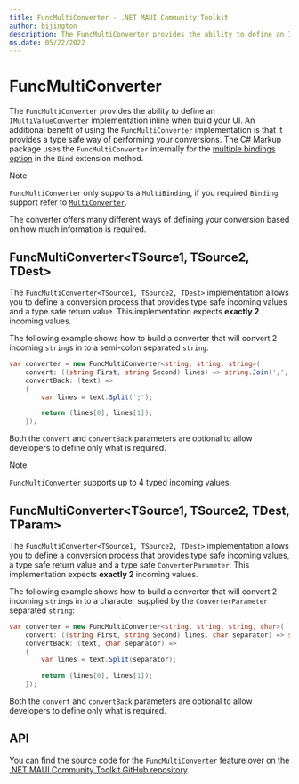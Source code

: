 ```yaml
---
title: FuncMultiConverter - .NET MAUI Community Toolkit
author: bijington
description: The FuncMultiConverter provides the ability to define an IMultiValueConverter implementation inline when build your UI.
ms.date: 05/22/2022
---
```


# FuncMultiConverter

The `FuncMultiConverter` provides the ability to define an `IMultiValueConverter` implementation inline when build your UI. An additional benefit of using the `FuncMultiConverter` implementation is that it provides a type safe way of performing your conversions. The C# Markup package uses the `FuncMultiConverter` internally for the [multiple bindings option](../extensions/bindable-object-extensions.md#multiple-bindings) in the `Bind` extension method.

> [!NOTE]
> `FuncMultiConverter` only supports a `MultiBinding`, if you required `Binding` support refer to [`MultiConverter`](func-converter.md).

The converter offers many different ways of defining your conversion based on how much information is required.

## FuncMultiConverter&lt;TSource1, TSource2, TDest>

The `FuncMultiConverter<TSource1, TSource2, TDest>` implementation allows you to define a conversion process that provides type safe incoming values and a type safe return value. This implementation expects **exactly 2** incoming values.

The following example shows how to build a converter that will convert 2 incoming `string`s in to a semi-colon separated `string`:

```csharp
var converter = new FuncMultiConverter<string, string, string>(
    convert: ((string First, string Second) lines) => string.Join(';', lines.First, lines.Second),
    convertBack: (text) =>
    {
        var lines = text.Split(';');

        return (lines[0], lines[1]);
    });
```

Both the `convert` and `convertBack` parameters are optional to allow developers to define only what is required.

> [!NOTE]
> `FuncMultiConverter` supports up to 4 typed incoming values.

## FuncMultiConverter&lt;TSource1, TSource2, TDest, TParam>

The `FuncMultiConverter<TSource1, TSource2, TDest>` implementation allows you to define a conversion process that provides type safe incoming values, a type safe return value and a type safe `ConverterParameter`. This implementation expects **exactly 2** incoming values.

The following example shows how to build a converter that will convert 2 incoming `string`s in to a character supplied by the `ConverterParameter` separated `string`:

```csharp
var converter = new FuncMultiConverter<string, string, string, char>(
    convert: ((string First, string Second) lines, char separator) => string.Join(separator, lines.First, lines.Second),
    convertBack: (text, char separator) =>
    {
        var lines = text.Split(separator);

        return (lines[0], lines[1]);
    });
```

Both the `convert` and `convertBack` parameters are optional to allow developers to define only what is required.

## API

You can find the source code for the `FuncMultiConverter` feature over on the [.NET MAUI Community Toolkit GitHub repository](https://github.com/CommunityToolkit/Maui.Markup/blob/main/src/CommunityToolkit.Maui.Markup/FuncMultiConverter.cs).
